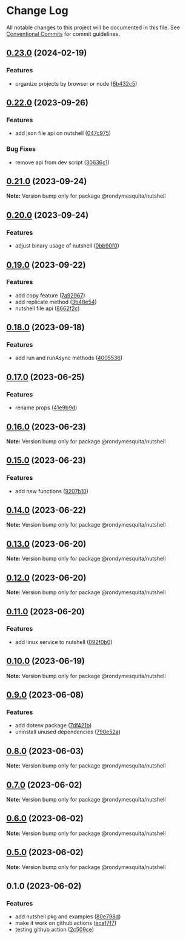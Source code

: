 # Change Log

All notable changes to this project will be documented in this file.
See [Conventional Commits](https://conventionalcommits.org) for commit guidelines.

## [0.23.0](https://github.com/rondymesquita/shell/compare/@rondymesquita/nutshell@0.22.0...@rondymesquita/nutshell@0.23.0) (2024-02-19)


### Features

* organize projects by browser or node ([6b432c5](https://github.com/rondymesquita/shell/commit/6b432c528f8df87ebe80ed91d1217fe94d9f9aa0))



## [0.22.0](https://github.com/rondymesquita/shell/compare/@rondymesquita/nutshell@0.21.0...@rondymesquita/nutshell@0.22.0) (2023-09-26)


### Features

* add json file api on nutshell ([047c975](https://github.com/rondymesquita/shell/commit/047c975a2e03468f29ac30eecff806f172e40474))


### Bug Fixes

* remove api from dev script ([30636c1](https://github.com/rondymesquita/shell/commit/30636c1f545584e1c66f55b0a726620fdcb5d97b))



## [0.21.0](https://github.com/rondymesquita/nutshell/compare/@rondymesquita/nutshell@0.20.0...@rondymesquita/nutshell@0.21.0) (2023-09-24)

**Note:** Version bump only for package @rondymesquita/nutshell





## [0.20.0](https://github.com/rondymesquita/nutshell/compare/@rondymesquita/nutshell@0.19.0...@rondymesquita/nutshell@0.20.0) (2023-09-24)


### Features

* adjust binary usage of nutshell ([0bb90f0](https://github.com/rondymesquita/nutshell/commit/0bb90f0bd31feb6ff940859e7f86e218f77cb971))



## [0.19.0](https://github.com/rondymesquita/nutshell/compare/@rondymesquita/nutshell@0.18.0...@rondymesquita/nutshell@0.19.0) (2023-09-22)


### Features

* add copy feature ([7a92967](https://github.com/rondymesquita/nutshell/commit/7a929675760cd669be371a2df45d5d9fd93e9d25))
* add replicate method ([3b48e54](https://github.com/rondymesquita/nutshell/commit/3b48e545cdcb0a8819bc05fb5318213e666d2190))
* nutshell file api ([8662f2c](https://github.com/rondymesquita/nutshell/commit/8662f2c946e444d83b254aabbd7651ec88e65fff))



## [0.18.0](https://github.com/rondymesquita/nutshell/compare/@rondymesquita/nutshell@0.17.0...@rondymesquita/nutshell@0.18.0) (2023-09-18)


### Features

* add run and runAsync methods ([4005536](https://github.com/rondymesquita/nutshell/commit/4005536ad43dd351fda46c6faaa9911ceb1aa88c))



## [0.17.0](https://github.com/rondymesquita/nutshell/compare/@rondymesquita/nutshell@0.16.0...@rondymesquita/nutshell@0.17.0) (2023-06-25)

### Features

- rename props ([41e9b9d](https://github.com/rondymesquita/nutshell/commit/41e9b9d604aef4b1e292a213b7e2868da8c03b96))

## [0.16.0](https://github.com/rondymesquita/nutshell/compare/@rondymesquita/nutshell@0.15.0...@rondymesquita/nutshell@0.16.0) (2023-06-23)

**Note:** Version bump only for package @rondymesquita/nutshell

## [0.15.0](https://github.com/rondymesquita/nutshell/compare/@rondymesquita/nutshell@0.14.0...@rondymesquita/nutshell@0.15.0) (2023-06-23)

### Features

- add new functions ([9207b10](https://github.com/rondymesquita/nutshell/commit/9207b1098973e2eb28b4130a80db3f3c4e61afc8))

## [0.14.0](https://github.com/rondymesquita/nutshell/compare/@rondymesquita/nutshell@0.13.0...@rondymesquita/nutshell@0.14.0) (2023-06-22)

**Note:** Version bump only for package @rondymesquita/nutshell

## [0.13.0](https://github.com/rondymesquita/nutshell/compare/@rondymesquita/nutshell@0.12.0...@rondymesquita/nutshell@0.13.0) (2023-06-20)

**Note:** Version bump only for package @rondymesquita/nutshell

## [0.12.0](https://github.com/rondymesquita/nutshell/compare/@rondymesquita/nutshell@0.11.0...@rondymesquita/nutshell@0.12.0) (2023-06-20)

**Note:** Version bump only for package @rondymesquita/nutshell

## [0.11.0](https://github.com/rondymesquita/nutshell/compare/@rondymesquita/nutshell@0.10.0...@rondymesquita/nutshell@0.11.0) (2023-06-20)

### Features

- add linux service to nutshell ([092f0b0](https://github.com/rondymesquita/nutshell/commit/092f0b051ff4ec5722c0254503ff8c246a2172db))

## [0.10.0](https://github.com/rondymesquita/nutshell/compare/@rondymesquita/nutshell@0.9.0...@rondymesquita/nutshell@0.10.0) (2023-06-19)

**Note:** Version bump only for package @rondymesquita/nutshell

## [0.9.0](https://github.com/rondymesquita/nutshell/compare/@rondymesquita/nutshell@0.8.0...@rondymesquita/nutshell@0.9.0) (2023-06-08)

### Features

- add dotenv package ([7df421b](https://github.com/rondymesquita/nutshell/commit/7df421b0e38392aa586330b572663dabbc96f43a))
- uninstall unused dependencies ([790e52a](https://github.com/rondymesquita/nutshell/commit/790e52a4db9d4b0603378d709ca3e18bc820e27e))

## [0.8.0](https://github.com/rondymesquita/nutshell/compare/@rondymesquita/nutshell@0.7.0...@rondymesquita/nutshell@0.8.0) (2023-06-03)

**Note:** Version bump only for package @rondymesquita/nutshell

## [0.7.0](https://github.com/rondymesquita/nutshell/compare/@rondymesquita/nutshell@0.6.0...@rondymesquita/nutshell@0.7.0) (2023-06-02)

**Note:** Version bump only for package @rondymesquita/nutshell

## [0.6.0](https://github.com/rondymesquita/nutshell/compare/@rondymesquita/nutshell@0.5.0...@rondymesquita/nutshell@0.6.0) (2023-06-02)

**Note:** Version bump only for package @rondymesquita/nutshell

## [0.5.0](https://github.com/rondymesquita/nutshell/compare/@rondymesquita/nutshell@0.1.0...@rondymesquita/nutshell@0.5.0) (2023-06-02)

**Note:** Version bump only for package @rondymesquita/nutshell

## 0.1.0 (2023-06-02)

### Features

- add nutshell pkg and examples ([80e798d](https://github.com/rondymesquita/nutshell/commit/80e798d061c2f9ea53651deb6d073a20d804ad97))
- make it work on github actions ([ecaf7f7](https://github.com/rondymesquita/nutshell/commit/ecaf7f7e709f3a41b6a906c047bc8d4d9275be5f))
- testing github action ([2c509ce](https://github.com/rondymesquita/nutshell/commit/2c509ce971fc831f198f99b2850d7c1b70def335))
